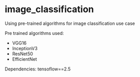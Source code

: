 # image_classification
Using pre-trained algorithms for image classification use case

Pre trained algorithms used:
* VGG16
* InceptionV3
* ResNet50
* EfficientNet

Dependencies:
tensoflow==2.5
